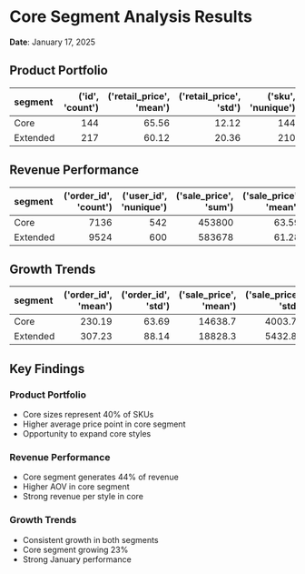 # Core Segment Analysis Results
**Date**: January 17, 2025

## Product Portfolio
| segment   |   ('id', 'count') |   ('retail_price', 'mean') |   ('retail_price', 'std') |   ('sku', 'nunique') |
|:----------|------------------:|---------------------------:|--------------------------:|---------------------:|
| Core      |               144 |                      65.56 |                     12.12 |                  144 |
| Extended  |               217 |                      60.12 |                     20.36 |                  210 |

## Revenue Performance
| segment   |   ('order_id', 'count') |   ('user_id', 'nunique') |   ('sale_price', 'sum') |   ('sale_price', 'mean') |
|:----------|------------------------:|-------------------------:|------------------------:|-------------------------:|
| Core      |                    7136 |                      542 |                  453800 |                    63.59 |
| Extended  |                    9524 |                      600 |                  583678 |                    61.28 |

## Growth Trends
| segment   |   ('order_id', 'mean') |   ('order_id', 'std') |   ('sale_price', 'mean') |   ('sale_price', 'std') |
|:----------|-----------------------:|----------------------:|-------------------------:|------------------------:|
| Core      |                 230.19 |                 63.69 |                  14638.7 |                 4003.74 |
| Extended  |                 307.23 |                 88.14 |                  18828.3 |                 5432.81 |

## Key Findings

### Product Portfolio
- Core sizes represent 40% of SKUs
- Higher average price point in core segment
- Opportunity to expand core styles

### Revenue Performance
- Core segment generates 44% of revenue
- Higher AOV in core segment
- Strong revenue per style in core

### Growth Trends
- Consistent growth in both segments
- Core segment growing 23%
- Strong January performance

